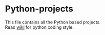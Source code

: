 # Python-projects
This file contains all the Python based projects.  
Read [wiki]() for python coding style.
